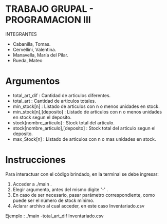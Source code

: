 # TRABAJO GRUPAL - PROGRAMACION III

INTEGRANTES
- Cabanilla, Tomas.
- Cervellini, Valentina.
- Manavella, María del Pilar.
- Rueda, Mateo

# Argumentos

- total_art_dif                       : Cantidad de articulos diferentes.
- total_art                           : Cantidad de articulos totales.
- min_stock[n]                        : Listado de articulos con n o menos unidades en stock.
- min_stock[n],[deposito]             : Listado de articulos con n o menos unidades en stock segun el deposito.
- stock[nombre_articulo]              : Stock total del articulo.
- stock[nombre_articulo],[deposito]   : Stock total del articulo segun el deposito.
- max_Stock[n]                        : Listado de articulos con n o mas unidades en stock.
  
# Instrucciones

Para interactuar con el código brindado, en la terminal se debe ingresar:
1) Acceder a ./main .
2) Elegir argumento, antes del mismo digite '-' .
3) En caso de ser necesario, pasar parámetro correspondiente, como puede ser el número de stock mínimo.
4) Aclarar archivo al cual acceder, en este caso Inventariado.csv

Ejemplo : ./main -total_art_dif Inventariado.csv
